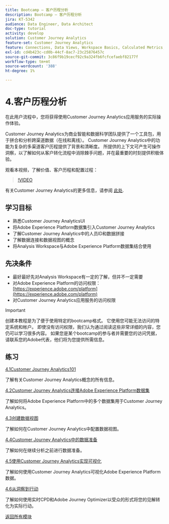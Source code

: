 ```yaml
---
title: Bootcamp — 客户历程分析
description: Bootcamp — 客户历程分析
jira: KT-5342
audience: Data Engineer, Data Architect
doc-type: tutorial
activity: develop
solution: Customer Journey Analytics
feature-set: Customer Journey Analytics
feature: Connections, Data Views, Workspace Basics, Calculated Metrics, Visualizations, Audiences
exl-id: cd4b423c-cd0b-44cf-8ac7-23c25876457c
source-git-commit: 3c86f9b19cecf92c9a324fb6fcfcefaebf82177f
workflow-type: tm+mt
source-wordcount: '388'
ht-degree: 1%

---
```


# 4.客户历程分析

在此用户流程中，您将获得使用Customer Journey Analytics应用服务的实际操作体验。

Customer Journey Analytics为商业智能和数据科学团队提供了一个工具包，用于拼合和分析跨渠道数据（在线和离线）。 Customer Journey Analytics中的功能为复杂的多渠道客户历程提供了背景和清晰度。 所提供的上下文可产生可操作洞察，以了解如何从客户转化流程中消除棘手问题，并在最重要的时刻提供积极体验。

观看本视频，了解价值、客户历程和配置过程：

>[!VIDEO](https://video.tv.adobe.com/v/327188?quality=12&learn=on)

有关Customer Journey Analytics的更多信息，请参阅 [此处](https://spark.adobe.com/page/t62eiRu9l6iWJ/).

## 学习目标

- 熟悉Customer Journey AnalyticsUI
- 将Adobe Experience Platform数据集引入Customer Journey Analytics
- 了解Customer Journey Analytics中的人员ID和数据拼接
- 了解数据连接和数据视图的概念
- 将Analysis Workspace与Adobe Experience Platform数据集结合使用

## 先决条件

- 最好最好先对Analysis Workspace有一定的了解，但并不一定需要
- 对Adobe Experience Platform的访问权限： [https://experience.adobe.com/platform](https://experience.adobe.com/platform)
- 对Customer Journey Analytics应用服务的访问权限

>[!IMPORTANT]
>
>创建本教程是为了便于使用特定的bootcamp格式。 它使用您可能无法访问的特定系统和帐户。 即使没有访问权限，我们认为通过阅读这些非常详细的内容，您仍可以学习很多内容。 如果您是某个bootcamp的参与者并需要您的访问凭据，请联系您的Adobe代表，他们将为您提供所需信息。

## 练习

[4.1Customer Journey Analytics101](./ex1.md)

了解有关Customer Journey Analytics概念的所有信息。

[4.2Customer Journey Analytics连接Adobe Experience Platform数据集](./ex2.md)

了解如何将Adobe Experience Platform中的多个数据集用于Customer Journey Analytics。

[4.3创建数据视图](./ex3.md)

了解如何在Customer Journey Analytics中配置数据视图。

[4.4Customer Journey Analytics中的数据准备](./ex4.md)

了解如何在继续分析之前进行数据准备。

[4.5使用Customer Journey Analytics实现可视化](./ex5.md)

了解如何使用Customer Journey Analytics可视化Adobe Experience Platform数据。

[4.6从洞察到行动](./ex6.md)

了解如何使用实时CPD和Adobe Journey Optimizer以受众的形式将您的见解转化为实际行动。

[返回所有模块](../../overview.md)
